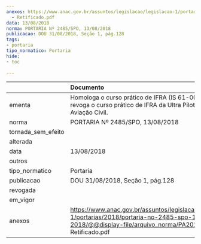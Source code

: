 ```yaml
---
anexos: https://www.anac.gov.br/assuntos/legislacao/legislacao-1/portarias/2018/portaria-no-2485-spo-13-08-2018/@@display-file/arquivo_norma/PA2018-2485
  - Retificado.pdf
data: 13/08/2018
norma: PORTARIA Nº 2485/SPO, 13/08/2018
publicacao: DOU 31/08/2018, Seção 1, pág.128
tags:
- portaria
tipo_normatico: Portaria
hide: 
- toc 
 
---
```


|                    | Documento                                                                                                                                                         |
|:-------------------|:------------------------------------------------------------------------------------------------------------------------------------------------------------------|
| ementa             | Homologa o curso prático de IFRA (IS 61-002D) e revoga o curso prático de IFRA da Ultra Pilot Escola de Aviação Civil.                                            |
| norma              | PORTARIA Nº 2485/SPO, 13/08/2018                                                                                                                                  |
| tornada_sem_efeito |                                                                                                                                                                   |
| alterada           |                                                                                                                                                                   |
| data               | 13/08/2018                                                                                                                                                        |
| outros             |                                                                                                                                                                   |
| tipo_normatico     | Portaria                                                                                                                                                          |
| publicacao         | DOU 31/08/2018, Seção 1, pág.128                                                                                                                                  |
| revogada           |                                                                                                                                                                   |
| em_vigor           |                                                                                                                                                                   |
| anexos             | https://www.anac.gov.br/assuntos/legislacao/legislacao-1/portarias/2018/portaria-no-2485-spo-13-08-2018/@@display-file/arquivo_norma/PA2018-2485 - Retificado.pdf |